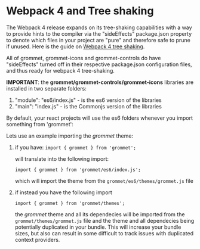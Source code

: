 # Webpack 4 and Tree shaking
The Webpack 4 release expands on its tree-shaking capabilities with a way to provide hints to the compiler via the "sideEffects" package.json property to denote which files in your project are "pure" and therefore safe to prune if unused.
 Here is the guide on [Webpack 4 tree shaking](https://webpack.js.org/guides/tree-shaking/).

All of grommet, grommet-icons and grommet-controls do have "sideEffects" turned off in their respective package.json configuration files, and thus ready for webpack 4 tree-shaking.

**IMPORTANT**: the **grommet/grommet-controls/grommet-icons** libraries are installed in two separate folders:
1. "module": "es6/index.js" - is the es6 version of the libraries
2. "main": "index.js" - is the Commonjs version of the libraries
  
By default, your react projects will use the es6 folders whenever you import something from 'grommet':

Lets use an example importing the *grommet* theme:

1. if you have:
`import { grommet } from 'grommet';` 

    will translate into the following import: 

    `import { grommet } from 'grommet/es6/index.js';`

    which will import the theme from the 
    `grommet/es6/themes/grommet.js` file

2. if instead you have the following import 

    `import { grommet } from 'grommet/themes';`

    the *grommet* theme and all its dependecies will be imported from the `grommet/themes/grommet.js` file and the theme and all dependecies being potentially duplicated in your bundle. This will increase your bundle sizes, but also can result in some difficult to track issues with duplicated context providers. 

